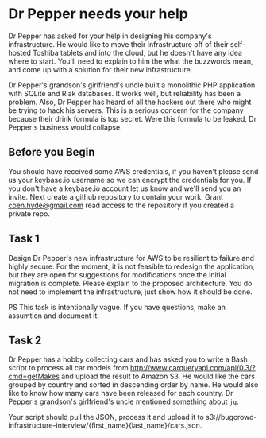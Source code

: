 Dr Pepper needs your help
=========================

Dr Pepper has asked for your help in designing his company's infrastructure. He would like to move their infrastructure off of their self-hosted Toshiba tablets and into the cloud, but he doesn't have any idea where to start. You'll need to explain to him the what the buzzwords mean, and come up with a solution for their new infrastructure.

Dr Pepper's grandson's girlfriend's uncle built a monolithic PHP application with SQLite and Riak databases. It works well, but reliability has been a problem. Also, Dr Pepper has heard of all the hackers out there who might be trying to hack his servers. This is a serious concern for the company because their drink formula is top secret. Were this formula to be leaked, Dr Pepper's business would collapse.

Before you Begin
----------------

You should have received some AWS credentials, if you haven't please send us your keybase.io username so we can encrypt the credentials for you. If you don't have a keybase.io account let us know and we'll send you an invite. Next create a github repository to contain your work. Grant coen.hyde@gmail.com read access to the repository if you created a private repo.

Task 1
------

Design Dr Pepper's new infrastructure for AWS to be resilient to failure and highly secure. For the moment, it is not feasible to redesign the application, but they are open for suggestions for modifications once the initial migration is complete. Please explain to the proposed architecture. You do not need to implement the infrastructure, just show how it should be done.

PS This task is intentionally vague. If you have questions, make an assumtion and document it.

Task 2
------

Dr Pepper has a hobby collecting cars and has asked you to write a Bash script to process all car models from http://www.carqueryapi.com/api/0.3/?cmd=getMakes and upload the result to Amazon S3. He would like the cars grouped by country and sorted in descending order by name. He would also like to know how many cars have been released for each country. Dr Pepper's grandson's girlfriend's uncle mentioned something about `jq`.

Your script should pull the JSON, process it and upload it to s3://bugcrowd-infrastructure-interview/{first_name}{last_name}/cars.json.

